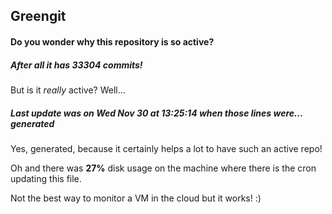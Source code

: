 ## Greengit

#### Do you wonder why this repository is so active?

##### After all it has 33304 commits!

But is it *really* active? Well...

##### Last update was on Wed Nov 30 at 13:25:14 when those lines were... generated

Yes, generated, because it certainly helps a lot to have such an active repo!

Oh and there was **27%** disk usage on the machine
where there is the cron updating this file.

Not the best way to monitor a VM in the cloud but it works! :)
